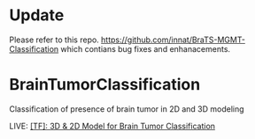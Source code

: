 # Update 

Please refer to this repo. https://github.com/innat/BraTS-MGMT-Classification
which contians bug fixes and enhanacements. 



# BrainTumorClassification
Classification of presence of brain tumor in 2D and 3D modeling

LIVE: [[TF]: 3D & 2D Model for Brain Tumor Classification](https://www.kaggle.com/ipythonx/tf-3d-2d-model-for-brain-tumor-classification/notebook)




